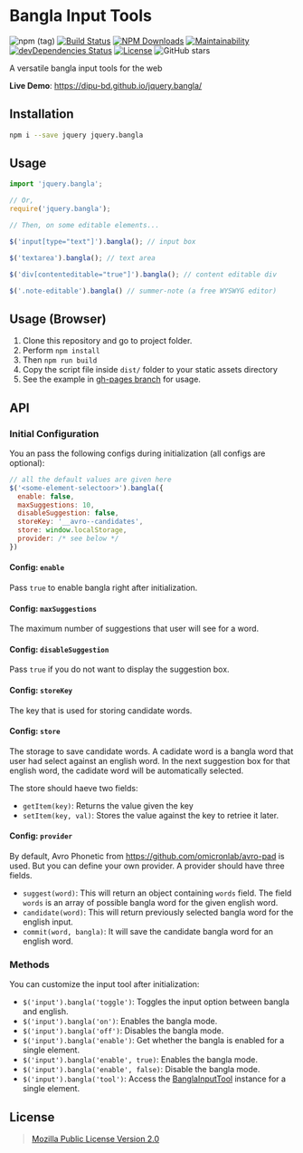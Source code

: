 # Bangla Input Tools

![npm (tag)](https://img.shields.io/npm/v/jquery.bangla.svg)
[![Build Status](https://travis-ci.org/dipu-bd/jquery.bangla.svg?branch=master)](https://travis-ci.org/dipu-bd/jquery.bangla)
[![NPM Downloads](https://img.shields.io/npm/dt/jquery.bangla.svg)](https://www.npmjs.com/package/jquery.bangla)
[![Maintainability](https://api.codeclimate.com/v1/badges/f4a550ff070a5484b21b/maintainability)](https://codeclimate.com/github/dipu-bd/jquery.bangla/maintainability)
[![devDependencies Status](https://david-dm.org/dipu-bd/jquery.bangla/dev-status.svg)](https://david-dm.org/dipu-bd/jquery.bangla?type=dev)
[![License](https://img.shields.io/npm/l/jquery.bangla.svg)](https://github.com/dipu-bd/jquery.bangla/blob/master/LICENSE)
![GitHub stars](https://img.shields.io/github/stars/dipu-bd/jquery.bangla.svg?style=social&label=Stars)

A versatile bangla input tools for the web

**Live Demo**: https://dipu-bd.github.io/jquery.bangla/ 

## Installation

```bash
npm i --save jquery jquery.bangla
```

## Usage

```javascript
import 'jquery.bangla';

// Or,
require('jquery.bangla');

// Then, on some editable elements...

$('input[type="text"]').bangla(); // input box

$('textarea').bangla(); // text area

$('div[contenteditable="true"]').bangla(); // content editable div

$('.note-editable').bangla() // summer-note (a free WYSWYG editor)
```

## Usage (Browser)

1. Clone this repository and go to project folder.
2. Perform `npm install`
3. Then `npm run build`
4. Copy the script file inside `dist/` folder to your static assets directory
5. See the example in [gh-pages branch](https://github.com/dipu-bd/jquery.bangla/blob/gh-pages/index.html) for usage.

## API

### Initial Configuration

You an pass the following configs during initialization (all configs are optional):

```javascript
// all the default values are given here
$('<some-element-selectoor>').bangla({
  enable: false,
  maxSuggestions: 10,
  disableSuggestion: false,
  storeKey: '__avro--candidates',
  store: window.localStorage,
  provider: /* see below */
})
```

#### Config: `enable`

Pass `true` to enable bangla right after initialization.

#### Config: `maxSuggestions`

The maximum number of suggestions that user will see for a word.

#### Config: `disableSuggestion`

Pass `true` if you do not want to display the suggestion box.

#### Config: `storeKey`

The key that is used for storing candidate words.

#### Config: `store`

The storage to save candidate words. A cadidate word is a bangla word that user had select against an english word. In the next suggestion box for that english word, the cadidate word will be automatically selected.

The store should haeve two fields:

- `getItem(key)`: Returns the value given the key
- `setItem(key, val)`: Stores the value against the key to retriee it later.

#### Config: `provider`

By default, Avro Phonetic from https://github.com/omicronlab/avro-pad is used. But you can define your own provider. A provider should have three fields.

- `suggest(word)`: This will return an object containing `words` field. The field `words` is an array of possible bangla word for the given english word.
- `candidate(word)`: This will return previously selected bangla word for the english input.
- `commit(word, bangla)`: It will save the candidate bangla word for an english word.

### Methods

You can customize the input tool after initialization:

- `$('input').bangla('toggle')`: Toggles the input option between bangla and english.
- `$('input').bangla('on')`: Enables the bangla mode.
- `$('input').bangla('off')`: Disables the bangla mode.
- `$('input').bangla('enable')`: Get whether the bangla is enabled for a single element.
- `$('input').bangla('enable', true)`: Enables the bangla mode.
- `$('input').bangla('enable', false)`: Disable the bangla mode.
- `$('input').bangla('tool')`: Access the [BanglaInputTool](https://github.com/dipu-bd/jquery.bangla/blob/master/src/lib/bangla.js) instance for a single element.

## License

> [Mozilla Public License Version 2.0](https://github.com/dipu-bd/jquery.bangla/blob/master/LICENSE)
